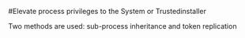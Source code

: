 #Elevate process privileges to the System or Trustedinstaller

Two methods are used: sub-process inheritance and token replication
